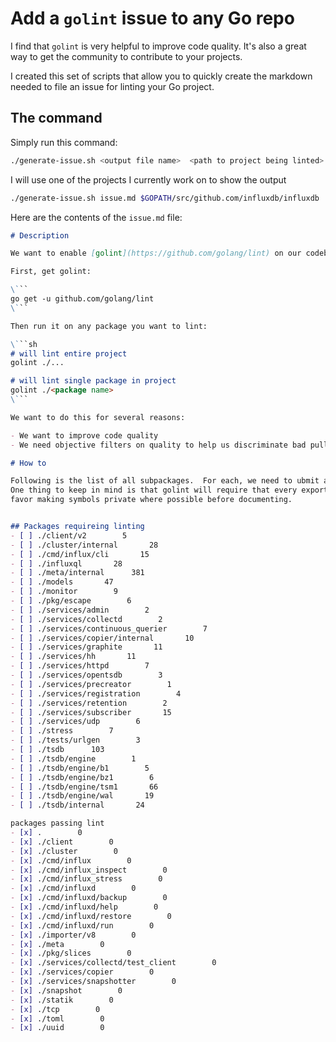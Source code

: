 # Add a `golint` issue to any Go repo

I find that `golint` is very helpful to improve code quality.  It's also a great
way to get the community to contribute to your projects.

I created this set of scripts that allow you to quickly create the markdown needed to 
file an issue for linting your Go project.

## The command

Simply run this command:

```sh
./generate-issue.sh <output file name>  <path to project being linted>
```

I will use one of the projects I currently work on to show the output

```sh
./generate-issue.sh issue.md $GOPATH/src/github.com/influxdb/influxdb
```

Here are the contents of the `issue.md` file:

```markdown
# Description

We want to enable [golint](https://github.com/golang/lint) on our codebase.

First, get golint:

\```
go get -u github.com/golang/lint
\```

Then run it on any package you want to lint:

\```sh
# will lint entire project
golint ./...

# will lint single package in project
golint ./<package name>
\```

We want to do this for several reasons:

- We want to improve code quality
- We need objective filters on quality to help us discriminate bad pull requests

# How to

Following is the list of all subpackages.  For each, we need to ubmit a PR cleaning all existing golint warnings.
One thing to keep in mind is that golint will require that every exported symbol has a comment:
favor making symbols private where possible before documenting.


## Packages requireing linting
- [ ] ./client/v2        5
- [ ] ./cluster/internal       28
- [ ] ./cmd/influx/cli       15
- [ ] ./influxql       28
- [ ] ./meta/internal      381
- [ ] ./models       47
- [ ] ./monitor        9
- [ ] ./pkg/escape        6
- [ ] ./services/admin        2
- [ ] ./services/collectd        2
- [ ] ./services/continuous_querier        7
- [ ] ./services/copier/internal       10
- [ ] ./services/graphite       11
- [ ] ./services/hh       11
- [ ] ./services/httpd        7
- [ ] ./services/opentsdb        3
- [ ] ./services/precreator        1
- [ ] ./services/registration        4
- [ ] ./services/retention        2
- [ ] ./services/subscriber       15
- [ ] ./services/udp        6
- [ ] ./stress        7
- [ ] ./tests/urlgen        3
- [ ] ./tsdb      103
- [ ] ./tsdb/engine        1
- [ ] ./tsdb/engine/b1        5
- [ ] ./tsdb/engine/bz1        6
- [ ] ./tsdb/engine/tsm1       66
- [ ] ./tsdb/engine/wal       19
- [ ] ./tsdb/internal       24

packages passing lint
- [x] .        0
- [x] ./client        0
- [x] ./cluster        0
- [x] ./cmd/influx        0
- [x] ./cmd/influx_inspect        0
- [x] ./cmd/influx_stress        0
- [x] ./cmd/influxd        0
- [x] ./cmd/influxd/backup        0
- [x] ./cmd/influxd/help        0
- [x] ./cmd/influxd/restore        0
- [x] ./cmd/influxd/run        0
- [x] ./importer/v8        0
- [x] ./meta        0
- [x] ./pkg/slices        0
- [x] ./services/collectd/test_client        0
- [x] ./services/copier        0
- [x] ./services/snapshotter        0
- [x] ./snapshot        0
- [x] ./statik        0
- [x] ./tcp        0
- [x] ./toml        0
- [x] ./uuid        0
```
